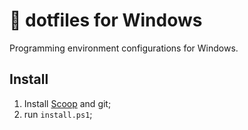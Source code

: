 # :checkered_flag: dotfiles for Windows

Programming environment configurations for Windows.

## Install

1. Install [Scoop]() and git;
2. run `install.ps1`;
